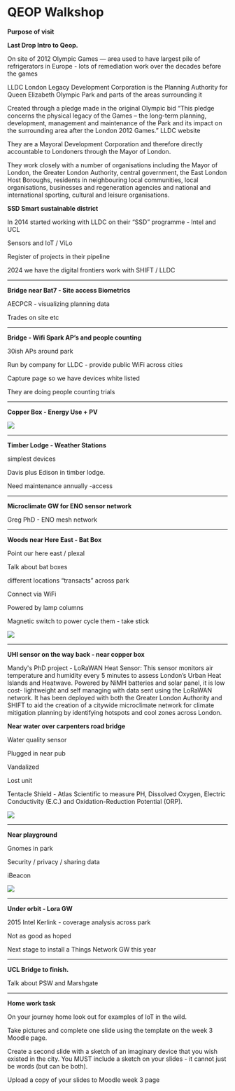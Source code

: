 # QEOP Walkshop
   
**Purpose of visit**
  
**Last Drop Intro to Qeop.**

On site of 2012 Olympic Games — area used to have largest pile of refrigerators in Europe - lots of remediation work over the decades before the games

LLDC London Legacy Development Corporation is the Planning Authority for Queen Elizabeth Olympic Park and parts of the areas surrounding it

Created through a pledge made in the original Olympic bid “This pledge concerns the physical legacy of the Games – the long-term planning, development, management and maintenance of the Park and its impact on the surrounding area after the London 2012 Games.” LLDC website

They are a Mayoral Development Corporation and therefore directly accountable to Londoners through the Mayor of London.

They work closely with a number of organisations including the Mayor of London, the Greater London Authority, central government, the East London Host Boroughs, residents in neighbouring local communities, local organisations, businesses and regeneration agencies and national and international sporting, cultural and leisure organisations.

**SSD Smart sustainable district**

In 2014 started working with LLDC on their “SSD” programme - Intel and UCL

Sensors and IoT / ViLo

Register of projects in their pipeline

2024 we have the digital frontiers work with SHIFT / LLDC

----

**Bridge near Bat7 - Site access Biometrics**

AECPCR - visualizing planning data

Trades on site etc

----

**Bridge - Wifi Spark AP’s and people counting**

30ish APs around park

Run by company for LLDC - provide public WiFi across cities

Capture page so we have devices white listed

They are doing people counting trials

----
**Copper Box - Energy Use + PV**

![](QEOP%20Walkshop/Image%2020211012%20221257.jpeg)

---
**Timber Lodge - Weather Stations**

simplest devices

Davis plus Edison in timber lodge.

Need maintenance annually -access

----
**Microclimate GW for ENO sensor network**

Greg PhD - ENO mesh network

----
**Woods near Here East - Bat Box**

Point our here east / plexal

Talk about bat boxes

different locations “transacts” across park

Connect via WiFi

Powered by lamp columns

Magnetic switch to power cycle them - take stick

![](QEOP%20Walkshop/Image%2020211012%20220933.jpeg)

-----

**UHI sensor on the way back - near copper box**

Mandy's PhD project - LoRaWAN Heat Sensor: This sensor monitors air temperature and humidity every 5 minutes to assess London’s Urban Heat Islands and Heatwave. Powered by NiMH batteries and solar panel, it is low cost- lightweight and self managing with data sent using the LoRaWAN network. It has been deployed with both the Greater London Authority and SHIFT to aid the creation of a citywide microclimate network for climate mitigation planning by identifying hotspots and cool zones across London.

**Near water over carpenters road bridge**

Water quality sensor

Plugged in near pub

Vandalized

Lost unit

Tentacle Shield - Atlas Scientific to measure PH, Dissolved Oxygen, Electric Conductivity (E.C.) and Oxidation-Reduction Potential (ORP).

![](QEOP%20Walkshop/Image%2020211012%20221641.jpeg)

----
**Near playground**

Gnomes in park

Security / privacy / sharing data

iBeacon

![](QEOP%20Walkshop/Image%2020211012%20222300.jpeg)

----
**Under orbit - Lora GW**

2015 Intel Kerlink - coverage analysis across park

Not as good as hoped

Next stage to install a Things Network GW this year

----
**UCL Bridge to finish.**

Talk about PSW and Marshgate

-----
**Home work task**

On your journey home look out for examples of IoT in the wild.

Take pictures and complete one slide using the template on the week 3 Moodle page.

Create a second slide with a sketch of an imaginary device that you wish existed in the city. You MUST include a sketch on your slides - it cannot just be words (but can be both).

Upload a copy of your slides to Moodle week 3 page